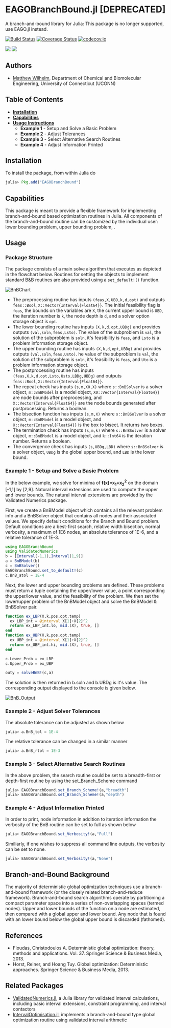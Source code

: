 # EAGOBranchBound.jl [DEPRECATED]
A branch-and-bound library for Julia: This package is no longer supported, use EAGO.jl instead.

[![Build Status](https://travis-ci.org/MatthewStuber/EAGOBranchBound.jl.svg?branch=master)](https://travis-ci.org/MatthewStuber/EAGOBranchBound.jl)
[![Coverage Status](https://coveralls.io/repos/github/MatthewStuber/EAGOBranchBound.jl/badge.svg?branch=master)](https://coveralls.io/github/MatthewStuber/EAGOBranchBound.jl?branch=master)
[![codecov.io](http://codecov.io/github/MatthewStuber/EAGOBranchBound.jl/coverage.svg?branch=master)](http://codecov.io/github/MatthewStuber/EAGOBranchBound.jl?branch=master)

[![](https://img.shields.io/badge/docs-stable-blue.svg)](https://MatthewStuber.github.io/EAGO.jl/stable)
[![](https://img.shields.io/badge/docs-latest-blue.svg)](https://MatthewStuber.github.io/EAGO.jl/latest)

## Authors
- [Matthew Wilhelm](httppsor.uconn.eduour-team), Department of Chemical and Biomolecular Engineering,  University of Connecticut (UCONN)

## Table of Contents
- [**Installation**](#installation)
- [**Capabilities**](#capabilities)
- [**Usage Instructions**](#usage)
  - **Example 1** - Setup and Solve a Basic Problem
  - **Example 2** - Adjust Tolerances
  - **Example 3** - Select Alternative Search Routines
  - **Example 4** - Adjust Information Printed

## Installation
To install the package, from within Julia do

```julia
julia> Pkg.add("EAGOBranchBound")
```

## Capabilities
This package is meant to provide a flexible framework for implementing branch-and-bound based optimization routines in Julia. All components of the branch-and-bound routine can be customized by the individual user: lower bounding problem, upper bounding problem, .
## Usage

### Package Structure
The package consists of a main solve algorithm that executes as depicted in the flowchart below. Routines for setting the objects to implement standard B&B routines are also provided using a `set_default!()` function.

![BnBChart](https://github.com/MatthewStuber/EAGOBranchBound.jl/blob/master/docs/BnBChart1.jpg)

- The preprocessing routine has inputs `(feas,X,UBD,k,d,opt)` and outputs `feas::Bool,X::Vector{Interval{Float64}}`. The initial feasibility flag is `feas`, the bounds on the variables are `X`, the current upper bound is `UBD`, the iteration number is `k`, the node depth is `d`, and a solver option storage object is `opt`.
- The lower bounding routine has inputs `(X,k,d,opt,UBDg)` and provides outputs `(val,soln,feas,Lsto)`. The value of the subproblem is `val`, the solution of the subproblem is `soln`, it's feasibility is `feas`, and `Lsto` is a problem information storage object.
- The upper bounding routine has inputs `(X,k,d,opt,UBDg)` and provides outputs `(val,soln,feas,Usto)`. he value of the subproblem is `val`, the solution of the subproblem is `soln`, it's feasibility is `feas`, and `Uto` is a problem information storage object.
- The postprocessing routine has inputs `(feas,X,k,d,opt,Lsto,Usto,LBDg,UBDg)` and outputs `feas::Bool,X::Vector{Interval{Float64}}`.
- The repeat check has inputs `(s,m,X0,X)` where `s::BnBSolver` is a solver object, `m::BnBModel` is a model object, `X0::Vector{Interval{Float64}}` are node bounds after preprocessing, and `X::Vector{Interval{Float64}}` are the node bounds generated after postprocessing. Returns a boolean.
- The bisection function has inputs `(s,m,X)` where `s::BnBSolver` is a solver object, `m::BnBModel` is a model object, and `X::Vector{Interval{Float64}}` is the box to bisect. It returns two boxes.
- The termination check has inputs `(s,m,k)` where `s::BnBSolver` is a solver object, `m::BnBModel` is a model object, and `k::Int64` is the iteration number. Returns a boolean.
- The convergence check has inputs `(s,UBDg,LBD)` where `s::BnBSolver` is a solver object, `UBDg` is the global upper bound, and `LBD` is the lower bound.

### Example 1 - Setup and Solve a Basic Problem
In the below example, we solve for minima of **f(x)=x<sub>1</sub>+x<sub>2</sub><sup>2</sup>** on the domain [-1,1] by [2,9]. Natural interval extensions are used to compute the upper and lower bounds. The natural interval extensions are provided by the Validated Numerics package.

First, we create a BnBModel object which contains all the relevant problem info and a BnBSolver object that contains all nodes and their associated values. We specify default conditions for the Branch and Bound problem. Default conditions are a best-first search, relative width bisection, normal verbosity, a maximum of 1E6 nodes, an absolute tolerance of 1E-6, and a relative tolerance of 1E-3.
```julia
using EAGOBranchBound
using ValidatedNumerics
b = [Interval(-1,1),Interval(1,9)]
a = BnBModel(b)
c = BnBSolver()
EAGOBranchBound.set_to_default!(c)
c.BnB_atol = 1E-4
```
Next, the lower and upper bounding problems are defined. These problems must return a tuple containing the upper/lower value, a point corresponding the upper/lower value, and the feasibility of the problem. We then set the lower/upper problem of the BnBModel object and solve the BnBModel & BnBSolver pair.
```julia
function ex_LBP(X,k,pos,opt,temp)
  ex_LBP_int = @interval X[1]+X[2]^2
  return ex_LBP_int.lo, mid.(X), true, []
end
function ex_UBP(X,k,pos,opt,temp)
  ex_UBP_int = @interval X[1]+X[2]^2
  return ex_UBP_int.hi, mid.(X), true, []
end

c.Lower_Prob = ex_LBP
c.Upper_Prob = ex_UBP

outy = solveBnB!(c,a)
```
The solution is then returned in b.soln and b.UBDg is it's value. The corresponding output displayed to the console is given below.

![BnB_Output](https://github.com/mewilhel/Julia_BnB/blob/master/Documentation/src/BnB_Output.png)

### Example 2 - Adjust Solver Tolerances
The absolute tolerance can be adjusted as shown below
```julia
julia> a.BnB_tol = 1E-4
```
The relative tolerance can be changed in a similar manner
```julia
julia> a.BnB_rtol = 1E-3
```
### Example 3 - Select Alternative Search Routines
In the above problem, the search routine could be set to a breadth-first or depth-first routine by using the set_Branch_Scheme command
```julia
julia> EAGOBranchBound.set_Branch_Scheme!(a,"breadth")
julia> EAGOBranchBound.set_Branch_Scheme!(a,"depth")
```
### Example 4 - Adjust Information Printed
In order to print, node information in addition to iteration information the verbosity of the BnB routine can be set to full as shown below
```julia
julia> EAGOBranchBound.set_Verbosity!(a,"Full")
```
Similiarly, if one wishes to suppress all command line outputs, the verbosity can be set to none.
```julia
julia> EAGOBranchBound.set_Verbosity!(a,"None")
```

## Branch-and-Bound Background
The majority of deterministic global optimization techniques use a branch-and-bound framework (or the closely related branch-and-reduce framework). Branch-and-bound search algorithms operate by partitioning a compact parameter space into a series of non-overlapping spaces (termed nodes). Upper and lower bounds of the function on a node are estimated, then compared with a global upper and lower bound. Any node that is found with an lower bound below the global upper bound is discarded (fathomed).

## References
- Floudas, Christodoulos A. Deterministic global optimization: theory, methods and applications. Vol. 37. Springer Science & Business Media, 2013.
- Horst, Reiner, and Hoang Tuy. Global optimization: Deterministic approaches. Springer Science & Business Media, 2013.

## Related Packages
- [ValidatedNumerics.jl](https://github.com/JuliaIntervals/ValidatedNumerics.jl), a Julia library for validated interval calculations, including basic interval extensions, constraint programming, and interval contactors
- [IntervalOptimisation.jl](https://github.com/JuliaIntervals/IntervalOptimisation.jl), implements a branch-and-bound type global optimization routine using validated interval arithmetic
